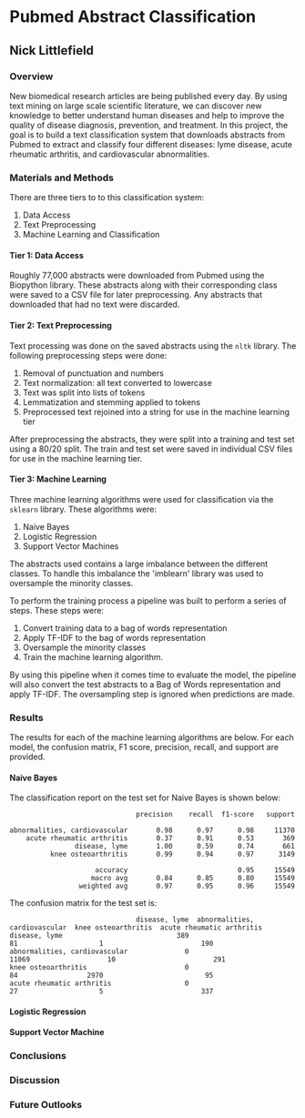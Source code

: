 # Pubmed Abstract Classification
## Nick Littlefield

### Overview
New biomedical research articles are being published every day. By using text mining on large scale scientific literature, we can discover new knowledge to better understand human diseases and help to improve the quality of disease diagnosis, prevention, and treatment. In this project, the goal is to build a text classification system that downloads abstracts from Pubmed to extract and classify four different diseases: lyme disease, acute rheumatic arthritis, and cardiovascular abnormalities. 

### Materials and Methods
There are three tiers to to this classification system:
1. Data Access
2. Text Preprocessing
3. Machine Learning and Classification

#### Tier 1: Data Access
Roughly 77,000 abstracts were downloaded from Pubmed using the Biopython library. These abstracts along with their corresponding class were saved to a CSV file for later preprocessing. Any abstracts that downloaded that had no text were discarded. 

#### Tier 2: Text Preprocessing
Text processing was done on the saved abstracts using the `nltk` library. The following preprocessing steps were done:
1. Removal of punctuation and numbers
2. Text normalization: all text converted to lowercase
3. Text was split into lists of tokens
4. Lemmatization and stemming applied to tokens
5. Preprocessed text rejoined into a string for use in the machine learning tier

After preprocessing the abstracts, they were split into a training and test set using a 80/20 split. The train and test set were saved in individual CSV files for use in the machine learning tier.

#### Tier 3: Machine Learning
Three machine learning algorithms were used for classification via the `sklearn` library. These algorithms were:
1. Naive Bayes
2. Logistic Regression
3. Support Vector Machines

The abstracts used contains a large imbalance between the different classes. To handle this imbalance the 'imblearn' library was used to oversample the minority classes. 

To perform the training process a pipeline was built to perform a series of steps. These steps were:
1. Convert training data to a bag of words representation
2. Apply TF-IDF to the bag of words representation
3. Oversample the minority classes
4. Train the machine learning algorithm.

By using this pipeline when it comes time to evaluate the model, the pipeline will also convert the test abstracts to a Bag of Words representation and apply TF-IDF. The oversampling step is ignored when predictions are made. 

### Results
The results for each of the machine learning algorithms are below. For each model, the confusion matrix, F1 score, precision, recall, and support are provided. 

#### Naive Bayes
The classification report on the test set for Naive Bayes is shown below:

```
                               precision    recall  f1-score   support

abnormalities, cardiovascular       0.98      0.97      0.98     11370
    acute rheumatic arthritis       0.37      0.91      0.53       369
                disease, lyme       1.00      0.59      0.74       661
          knee osteoarthritis       0.99      0.94      0.97      3149

                     accuracy                           0.95     15549
                    macro avg       0.84      0.85      0.80     15549
                 weighted avg       0.97      0.95      0.96     15549
```

The confusion matrix for the test set is:

```
                               disease, lyme  abnormalities, cardiovascular  knee osteoarthritis  acute rheumatic arthritis
disease, lyme                            389                             81                    1                        190
abnormalities, cardiovascular              0                          11069                   10                        291
knee osteoarthritis                        0                             84                 2970                         95
acute rheumatic arthritis                  0                             27                    5                        337
```

#### Logistic Regression

#### Support Vector Machine

### Conclusions

### Discussion

### Future Outlooks
